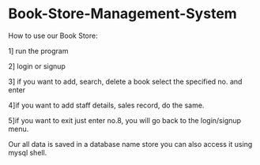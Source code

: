 # Book-Store-Management-System
How to use our Book Store:

1] run the program

2] login or signup

3] if you want to add, search, delete a book select the specified no. and enter

4]if you want to add staff details, sales record, do the same.

5]if you want to exit just enter no.8, you will go back to the login/signup menu.

Our all data is saved in a database name store you can also access it using mysql shell.

